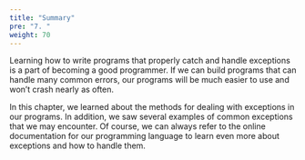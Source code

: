 ```yaml
---
title: "Summary"
pre: "7. "
weight: 70
---
```


Learning how to write programs that properly catch and handle exceptions is a part of becoming a good programmer. If we can build programs that can handle many common errors, our programs will be much easier to use and won’t crash nearly as often.

In this chapter, we learned about the methods for dealing with exceptions in our programs. In addition, we saw several examples of common exceptions that we may encounter. Of course, we can always refer to the online documentation for our programming language to learn even more about exceptions and how to handle them.